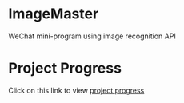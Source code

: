 # ImageMaster
WeChat mini-program using image recognition API

# Project Progress
Click on this link to view [project progress](https://github.com/ZHJ0125/ImageMaster/projects/1)
